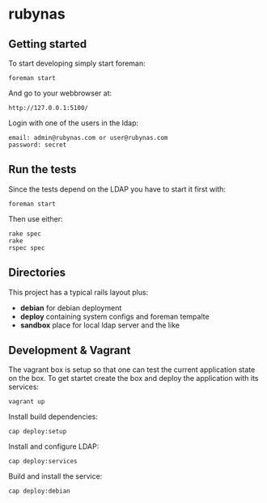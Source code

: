 # rubynas

## Getting started

To start developing simply start foreman:

	foreman start

And go to your webbrowser at: 

	http://127.0.0.1:5100/

Login with one of the users in the ldap:

	email: admin@rubynas.com or user@rubynas.com
	password: secret

## Run the tests

Since the tests depend on the LDAP you have to start it first with:

	foreman start

Then use either:

	rake spec
	rake
	rspec spec

## Directories

This project has a typical rails layout plus:

* **debian** for debian deployment
* **deploy** containing system configs and foreman tempalte
* **sandbox** place for local ldap server and the like

## Development & Vagrant

The vagrant box is setup so that one can test the current application state on the box. To get startet create the box and deploy the application with its services:

    vagrant up

Install build dependencies:

    cap deploy:setup

Install and configure LDAP:

    cap deploy:services

Build and install the service:

    cap deploy:debian

